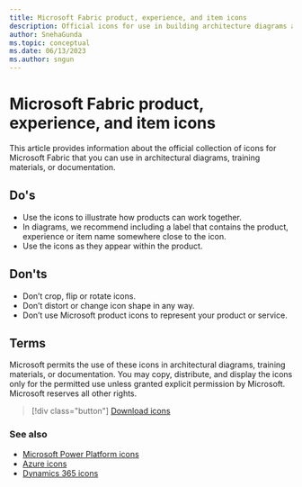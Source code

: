 ```yaml
---
title: Microsoft Fabric product, experience, and item icons
description: Official icons for use in building architecture diagrams and illustrations for Microsoft Fabric.
author: SnehaGunda
ms.topic: conceptual
ms.date: 06/13/2023
ms.author: sngun
---
```


# Microsoft Fabric product, experience, and item icons

This article provides information about the official collection of icons for Microsoft Fabric that you can use in architectural diagrams, training materials, or documentation.

## Do's

* Use the icons to illustrate how products can work together.
* In diagrams, we recommend including a label that contains the product, experience or item name somewhere close to the icon.
* Use the icons as they appear within the product.

## Don'ts

* Don’t crop, flip or rotate icons.
* Don’t distort or change icon shape in any way.
* Don’t use Microsoft product icons to represent your product or service.

## Terms

Microsoft permits the use of these icons in architectural diagrams, training materials, or documentation. You may copy, distribute, and display the icons only for the permitted use unless granted explicit permission by Microsoft. Microsoft reserves all other rights.

> [!div class="button"]
> [Download icons](https://download.microsoft.com/download/6/0/c/60cda387-bf3f-4fb3-a8d0-d210690d4ee0/Icons.zip)

### See also

* [Microsoft Power Platform icons](/power-platform/guidance/icons)
* [Azure icons](/azure/architecture/icons)
* [Dynamics 365 icons](/dynamics365/get-started/icons)